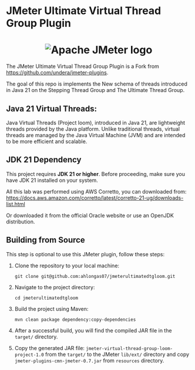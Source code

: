 # JMeter Ultimate Virtual Thread Group Plugin

<h1 align="center"><img src="https://jmeter.apache.org/images/logo.svg" alt="Apache JMeter logo" /></h1>

The JMeter Ultimate Virtual Thread Group Plugin is a Fork from https://github.com/undera/jmeter-plugins.

The goal of this repo is implements the New schema of threads introduced in Java 21 on the Stepping Thread Group and The Ultimate Thread Group.

## Java 21 Virtual Threads: ##  

Java Virtual Threads (Project loom), introduced in Java 21, are lightweight threads provided by the Java platform. Unlike traditional threads, virtual threads are managed by the Java Virtual Machine (JVM) and are intended to be more efficient and scalable.

## JDK 21 Dependency

This project requires **JDK 21 or higher**. Before proceeding, make sure you have JDK 21 installed on your system.

All this lab was performed using AWS Corretto, you can downloaded from: https://docs.aws.amazon.com/corretto/latest/corretto-21-ug/downloads-list.html

Or downloaded it from the official Oracle website or use an OpenJDK distribution.

## Building from Source

This step is optional to use this JMeter plugin, follow these steps:

1. Clone the repository to your local machine:
   ```shell
   git clone git@github.com:ahlongas07/jmeterultimatedtgloom.git
   ```

2. Navigate to the project directory:
   ```shell
   cd jmeterultimatedtgloom
   ```

3. Build the project using Maven:
   ```shell
   mvn clean package dependency:copy-dependencies
   ```

4. After a successful build, you will find the compiled JAR file in the `target/` directory.

5. Copy the generated JAR file: `jmeter-virtual-thread-group-loom-project-1.0` from the `target/` to the JMeter `lib/ext/` directory and copy `jmeter-plugins-cmn-jmeter-0.7.jar` from `resources` directory.

